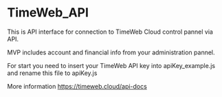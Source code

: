 # TimeWeb_API

This is API interface for connection to TimeWeb Cloud control pannel via API.

MVP includes account and financial info from your administration pannel.

For start you need to insert your TimeWeb API key into apiKey_example.js and rename this file to apiKey.js

More information https://timeweb.cloud/api-docs